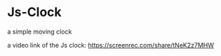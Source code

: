# Js-Clock
a simple moving clock








a video link of the Js clock:
https://screenrec.com/share/tNeK2z7MHW
